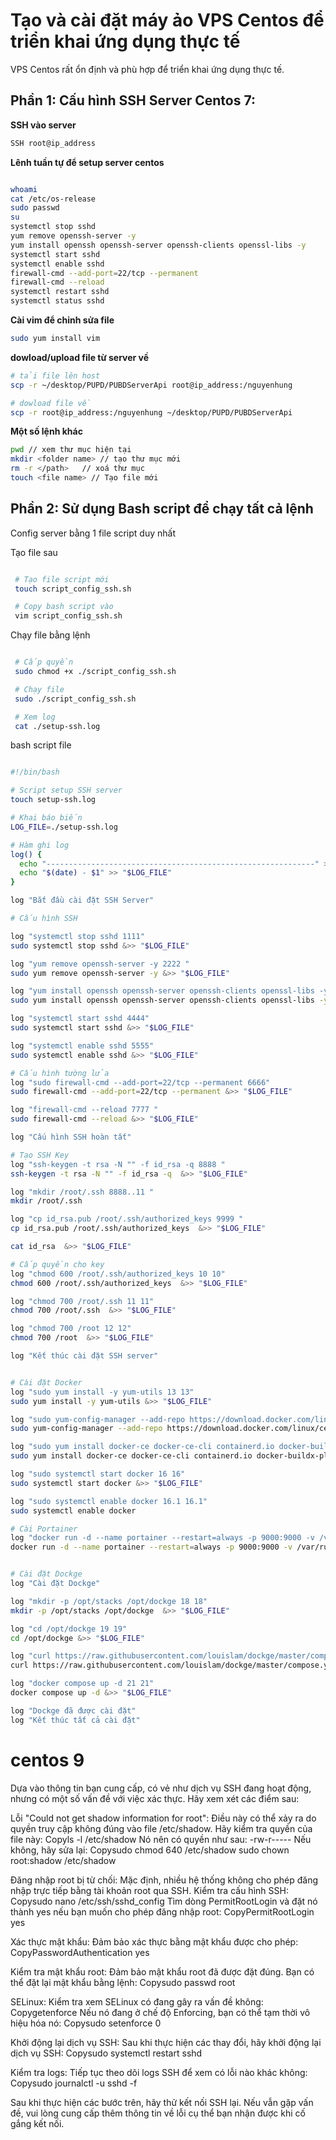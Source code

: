 # Tạo và cài đặt máy ảo VPS Centos để triển khai ứng dụng thực tế
VPS Centos rất ổn định và phù hợp để triển khai ứng dụng thực tế.

## Phần 1: Cấu hình SSH Server Centos 7: 

**SSH vào server**

 ```bash
SSH root@ip_address
 ```


**Lênh tuần tự để setup server centos**
 ```bash

whoami
cat /etc/os-release
sudo passwd
su
systemctl stop sshd
yum remove openssh-server -y
yum install openssh openssh-server openssh-clients openssl-libs -y
systemctl start sshd
systemctl enable sshd
firewall-cmd --add-port=22/tcp --permanent
firewall-cmd --reload
systemctl restart sshd
systemctl status sshd
 ```

**Cài vim để chỉnh sửa file**

 ```bash
 sudo yum install vim
 ```

**dowload/upload file từ server về**

 ```bash
# tải file lên host
 scp -r ~/desktop/PUPD/PUBDServerApi root@ip_address:/nguyenhung

# dowload file về
 scp -r root@ip_address:/nguyenhung ~/desktop/PUPD/PUBDServerApi
 ```



**Một số lệnh khác**

 ```bash
pwd // xem thư mục hiện tại
mkdir <folder name> // tạo thư mục mới
rm -r </path>   // xoá thư mục
touch <file name> // Tạo file mới
 ```


## Phần 2: Sử dụng Bash script để chạy tất cả lệnh


Config server bằng 1 file script duy nhất

Tạo file sau

```bash

 # Tạo file script mới
 touch script_config_ssh.sh

 # Copy bash script vào
 vim script_config_ssh.sh
```


Chạy file bằng lệnh

```bash

 # Cấp quyền
 sudo chmod +x ./script_config_ssh.sh

 # Chạy file
 sudo ./script_config_ssh.sh

 # Xem log
 cat ./setup-ssh.log
```

bash script file  

```bash

#!/bin/bash

# Script setup SSH server 
touch setup-ssh.log

# Khai báo biến
LOG_FILE=./setup-ssh.log

# Hàm ghi log
log() {
  echo "------------------------------------------------------------" >> "$LOG_FILE"
  echo "$(date) - $1" >> "$LOG_FILE"
}

log "Bắt đầu cài đặt SSH Server"

# Cấu hình SSH

log "systemctl stop sshd 1111"
sudo systemctl stop sshd &>> "$LOG_FILE"

log "yum remove openssh-server -y 2222 " 
sudo yum remove openssh-server -y &>> "$LOG_FILE"

log "yum install openssh openssh-server openssh-clients openssl-libs -y 3333"
sudo yum install openssh openssh-server openssh-clients openssl-libs -y &>> "$LOG_FILE"

log "systemctl start sshd 4444"
sudo systemctl start sshd &>> "$LOG_FILE" 

log "systemctl enable sshd 5555"
sudo systemctl enable sshd &>> "$LOG_FILE"

# Cấu hình tường lửa
log "sudo firewall-cmd --add-port=22/tcp --permanent 6666"
sudo firewall-cmd --add-port=22/tcp --permanent &>> "$LOG_FILE"

log "firewall-cmd --reload 7777 "
sudo firewall-cmd --reload &>> "$LOG_FILE"

log "Cấu hình SSH hoàn tất"

# Tạo SSH Key
log "ssh-keygen -t rsa -N "" -f id_rsa -q 8888 " 
ssh-keygen -t rsa -N "" -f id_rsa -q  &>> "$LOG_FILE"

log "mkdir /root/.ssh 8888..11 "
mkdir /root/.ssh

log "cp id_rsa.pub /root/.ssh/authorized_keys 9999 "
cp id_rsa.pub /root/.ssh/authorized_keys  &>> "$LOG_FILE"

cat id_rsa  &>> "$LOG_FILE"

# Cấp quyền cho key
log "chmod 600 /root/.ssh/authorized_keys 10 10"
chmod 600 /root/.ssh/authorized_keys  &>> "$LOG_FILE"

log "chmod 700 /root/.ssh 11 11" 
chmod 700 /root/.ssh  &>> "$LOG_FILE"

log "chmod 700 /root 12 12"
chmod 700 /root  &>> "$LOG_FILE"

log "Kết thúc cài đặt SSH server"


# Cài đặt Docker
log "sudo yum install -y yum-utils 13 13"
sudo yum install -y yum-utils &>> "$LOG_FILE"

log "sudo yum-config-manager --add-repo https://download.docker.com/linux/centos/docker-ce.repo 14 14"
sudo yum-config-manager --add-repo https://download.docker.com/linux/centos/docker-ce.repo &>> "$LOG_FILE"

log "sudo yum install docker-ce docker-ce-cli containerd.io docker-buildx-plugin docker-compose-plugin 15 15"
sudo yum install docker-ce docker-ce-cli containerd.io docker-buildx-plugin docker-compose-plugin -y &>> "$LOG_FILE"

log "sudo systemctl start docker 16 16"
sudo systemctl start docker &>> "$LOG_FILE"

log "sudo systemctl enable docker 16.1 16.1"
sudo systemctl enable docker

# Cài Portainer
log "docker run -d --name portainer --restart=always -p 9000:9000 -v /var/run/docker.sock:/var/run/docker.sock -v portainer_data:/data portainer/portainer-ce 17 17"
docker run -d --name portainer --restart=always -p 9000:9000 -v /var/run/docker.sock:/var/run/docker.sock -v portainer_data:/data portainer/portainer-ce &>> "$LOG_FILE"


# Cài đặt Dockge
log "Cài đặt Dockge"

log "mkdir -p /opt/stacks /opt/dockge 18 18"
mkdir -p /opt/stacks /opt/dockge  &>> "$LOG_FILE"

log "cd /opt/dockge 19 19"
cd /opt/dockge &>> "$LOG_FILE"

log "curl https://raw.githubusercontent.com/louislam/dockge/master/compose.yaml --output compose.yaml 20 20"
curl https://raw.githubusercontent.com/louislam/dockge/master/compose.yaml --output compose.yaml  &>> "$LOG_FILE"

log "docker compose up -d 21 21"
docker compose up -d &>> "$LOG_FILE"

log "Dockge đã được cài đặt"
log "Kết thúc tất cả cài đặt"

```

# centos 9
Dựa vào thông tin bạn cung cấp, có vẻ như dịch vụ SSH đang hoạt động, nhưng có một số vấn đề với việc xác thực. Hãy xem xét các điểm sau:

Lỗi "Could not get shadow information for root":
Điều này có thể xảy ra do quyền truy cập không đúng vào file /etc/shadow. Hãy kiểm tra quyền của file này:
Copyls -l /etc/shadow
Nó nên có quyền như sau: -rw-r-----
Nếu không, hãy sửa lại:
Copysudo chmod 640 /etc/shadow
sudo chown root:shadow /etc/shadow

Đăng nhập root bị từ chối:
Mặc định, nhiều hệ thống không cho phép đăng nhập trực tiếp bằng tài khoản root qua SSH. Kiểm tra cấu hình SSH:
Copysudo nano /etc/ssh/sshd_config
Tìm dòng PermitRootLogin và đặt nó thành yes nếu bạn muốn cho phép đăng nhập root:
CopyPermitRootLogin yes

Xác thực mật khẩu:
Đảm bảo xác thực bằng mật khẩu được cho phép:
CopyPasswordAuthentication yes

Kiểm tra mật khẩu root:
Đảm bảo mật khẩu root đã được đặt đúng. Bạn có thể đặt lại mật khẩu bằng lệnh:
Copysudo passwd root

SELinux:
Kiểm tra xem SELinux có đang gây ra vấn đề không:
Copygetenforce
Nếu nó đang ở chế độ Enforcing, bạn có thể tạm thời vô hiệu hóa nó:
Copysudo setenforce 0

Khởi động lại dịch vụ SSH:
Sau khi thực hiện các thay đổi, hãy khởi động lại dịch vụ SSH:
Copysudo systemctl restart sshd

Kiểm tra logs:
Tiếp tục theo dõi logs SSH để xem có lỗi nào khác không:
Copysudo journalctl -u sshd -f


Sau khi thực hiện các bước trên, hãy thử kết nối SSH lại. Nếu vẫn gặp vấn đề, vui lòng cung cấp thêm thông tin về lỗi cụ thể bạn nhận được khi cố gắng kết nối.
